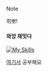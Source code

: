 > [!Note]
> 취뽀!

#### 와앙 재밋다
[![My Skills](https://skillicons.dev/icons?i=flutter,next,tailwind,vue,rails)](https://skillicons.dev)

<a href="https://velog.io/@de-quei/posts">여기서</a> 공부해요 <br>

